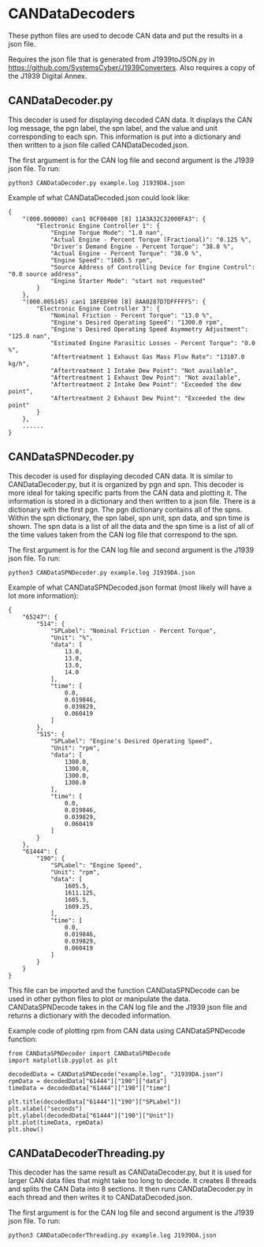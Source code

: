 # CANDataDecoders

These python files are used to decode CAN data and put the results in a json file.

Requires the json file that is generated from J1939toJSON.py in https://github.com/SystemsCyber/J1939Converters. Also requires a copy of the J1939 Digital Annex.

## CANDataDecoder.py
This decoder is used for displaying decoded CAN data. It displays the CAN log message, the pgn label, the spn label, and the value and unit corresponding to each spn. This information is put into a dictionary and then written to a json file called CANDataDecoded.json.

The first argument is for the CAN log file and second argument is the J1939 json file. To run:
```
python3 CANDataDecoder.py example.log J1939DA.json
```
Example of what CANDataDecoded.json could look like:
```
{
    "(000.000000) can1 0CF00400 [8] 11A3A32C32000FA3": {
        "Electronic Engine Controller 1": {
            "Engine Torque Mode": "1.0 nan",
            "Actual Engine - Percent Torque (Fractional)": "0.125 %",
            "Driver's Demand Engine - Percent Torque": "38.0 %",
            "Actual Engine - Percent Torque": "38.0 %",
            "Engine Speed": "1605.5 rpm",
            "Source Address of Controlling Device for Engine Control": "0.0 source address",
            "Engine Starter Mode": "start not requested"
        }
    },
    "(000.005145) can1 18FEDF00 [8] 8AA0287D7DFFFFF5": {
        "Electronic Engine Controller 3": {
            "Nominal Friction - Percent Torque": "13.0 %",
            "Engine's Desired Operating Speed": "1300.0 rpm",
            "Engine's Desired Operating Speed Asymmetry Adjustment": "125.0 nan",
            "Estimated Engine Parasitic Losses - Percent Torque": "0.0 %",
            "Aftertreatment 1 Exhaust Gas Mass Flow Rate": "13107.0 kg/h",
            "Aftertreatment 1 Intake Dew Point": "Not available",
            "Aftertreatment 1 Exhaust Dew Point": "Not available",
            "Aftertreatment 2 Intake Dew Point": "Exceeded the dew point",
            "Aftertreatment 2 Exhaust Dew Point": "Exceeded the dew point"
        }
    },
    ......
}
```

## CANDataSPNDecoder.py
This decoder is used for displaying decoded CAN data. It is similar to CANDataDecoder.py, but it is organized by pgn and spn. This decoder is more ideal for taking specific parts from the CAN data and plotting it. The information is stored in a dictionary and then written to a json file. There is a dictionary with the first pgn. The pgn dictionary contains all of the spns. Within the spn dictionary, the spn label, spn unit, spn data, and spn time is shown. The spn data is a list of all the data and the spn time is a list of all of the time values taken from the CAN log file that correspond to the spn.

The first argument is for the CAN log file and second argument is the J1939 json file. To run:
```
python3 CANDataSPNDecoder.py example.log J1939DA.json
```
Example of what CANDataSPNDecoded.json format (most likely will have a lot more information):
```
{
    "65247": {
        "514": {
            "SPLabel": "Nominal Friction - Percent Torque",
            "Unit": "%",
            "data": [
                13.0,
                13.0,
                13.0,
                14.0
            ],
            "time": [
                0.0,
                0.019846,
                0.039829,
                0.060419
            ]
        },
        "515": {
            "SPLabel": "Engine's Desired Operating Speed",
            "Unit": "rpm",
            "data": [
                1300.0,
                1300.0,
                1300.0,
                1300.0
            ],
            "time": [
                0.0,
                0.019846,
                0.039829,
                0.060419
            ]
        }
    },
    "61444": {
        "190": {
            "SPLabel": "Engine Speed",
            "Unit": "rpm",
            "data": [
                1605.5,
                1611.125,
                1605.5,
                1609.25,
            ],
            "time": [
                0.0,
                0.019846,
                0.039829,
                0.060419
            ]
        }
    }
}
```
This file can be imported and the function CANDataSPNDecode can be used in other python files to plot or manipulate the data. CANDataSPNDecode takes in the CAN log file and the J1939 json file and returns a dictionary with the decoded information. 

Example code of plotting rpm from CAN data using CANDataSPNDecode function:
```
from CANDataSPNDecoder import CANDataSPNDecode
import matplotlib.pyplot as plt

decodedData = CANDataSPNDecode("example.log", "J1939DA.json")
rpmData = decodedData["61444"]["190"]["data"]
timeData = decodedData["61444"]["190"]["time"]

plt.title(decodedData["61444"]["190"]["SPLabel"]) 
plt.xlabel("seconds")
plt.ylabel(decodedData["61444"]["190"]["Unit"])
plt.plot(timeData, rpmData)
plt.show()
```

## CANDataDecoderThreading.py
This decoder has the same result as CANDataDecoder.py, but it is used for larger CAN data files that might take too long to decode. It creates 8 threads and splits the CAN Data into 8 sections. It then runs CANDataDecoder.py in each thread and then writes it to CANDataDecoded.json.

The first argument is for the CAN log file and second argument is the J1939 json file. To run:
```
python3 CANDataDecoderThreading.py example.log J1939DA.json
```
